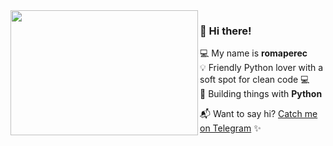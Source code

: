 <img align="left" src="https://raw.githubusercontent.com/orhun/orhun/refs/heads/master/assets/ratatui-spin-dark.gif#gh-dark-mode-only" width="300" height="200">

### 🌟 Hi there!

💻 My name is **romaperec**  
💡 Friendly Python lover with a soft spot for clean code 💻  
🐍 Building things with **Python**

📬 Want to say hi? [Catch me on Telegram](https://t.me/romaperec ) ✨  
